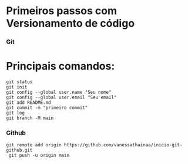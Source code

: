 # Primeiros passos com Versionamento de código
### Git
# Principais comandos: 
```
git status 
git init 
git config --global user.name "Seu nome"
git config --global user.email "Seu email"
git add README.md 
git commit -m "primeiro commit" 
git log
git branch -M main 
```

### Github
```
git remote add origin https://github.com/vanessathainaa/inicio-git-github.git
 git push -u origin main
```